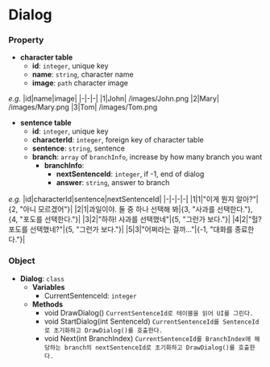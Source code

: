 # Dialog
### Property
- __character table__
    - __id__: `integer`, unique key
    - __name__: `string`, character name
    - __image__: `path` character image

_e.g._
|id|name|image|
|-|-|-|
|1|John| /images/John.png
|2|Mary| /images/Mary.png
|3|Tom| /images/Tom.png

- __sentence table__
    - __id__: `integer`, unique key
    - __characterId__: `integer`, foreign key of character table
    - __sentence__: `string`, sentence
    - __branch__: `array` of `branchInfo`, increase by how many branch you want
        - __branchInfo__: 
            - __nextSentenceId__: `integer`, if -1, end of dialog
            - __answer__: `string`, answer to branch

_e.g._
|id|characterId|sentence|nextSentenceId|
|-|-|-|-|
|1|1|"이게 뭔지 알아?"|{2, "아니 모르겠어"}|
|2|1|과일이야. 둘 중 하나 선택해 봐|{3, "사과를 선택한다."}, {4, "포도를 선택한다."}|
|3|2|"하하! 사과를 선택했네"|{5, "그런가 보다."}|
|4|2|"헐? 포도를 선택했네?"|{5, "그런가 보다."}|
|5|3|"어쩌라는 걸까..."|{-1, "대화를 종료한다."}|

### Object
- __Dialog__: `class`
    - __Variables__
        - CurrentSentenceId: `integer`
    - __Methods__
        - void DrawDialog()
            `CurrentSentenceId로 테이블을 읽어 UI를 그린다.`
        - void StartDialog(int SentenceId)
            `CurrentSentenceId를 SentenceId로 초기화하고 DrawDialog()를 호출한다.`
        - void Next(int BranchIndex)
            `CurrentSentenceId를 BranchIndex에 해당하는 branch의 nextSentenceId로 초기화하고 DrawDialog()를 호출한다.`